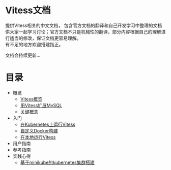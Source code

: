 # Vitess文档
提供Vitess相关的中文文档， 包含官方文档的翻译和自己开发学习中整理的文档供大家一起学习讨论；官方文档不只是机械性的翻译，部分内容根据自己的理解进行适当的修改，保证文档更容易理解。   
有不足的地方欢迎搭建指正。   

文档会持续更新...

# **目录**
* 概览
  * [Vitess概览](https://github.com/davygeek/vitessdoc/blob/master/VitessOverview.md)
  * [用Vitess扩展MySQL](#)
  * [关键概念](#)
* 入门
  * [在Kubernetes上运行Vitess](https://github.com/davygeek/vitessdoc/blob/master/GettingStartedKubernetes.md)
  * [自定义Docker构建](#)
  * [在本地运行Vitess](#)
* 用户指南
* 参考指南
* 实践心得
  * [基于minikube的kubernetes集群搭建](https://github.com/davygeek/vitessdoc/blob/master/MinikubeCluster.md)
